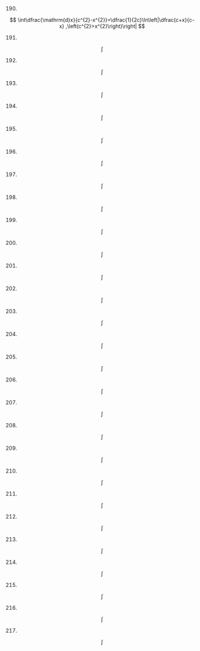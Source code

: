 
190.
$$
\int\dfrac{\mathrm{d}x}{c^{2}-x^{2}}=\dfrac{1}{2c}\ln\left|\dfrac{c+x}{c-x} ,\left(c^{2}>x^{2}\right)\right|
$$

191.
$$
\int
$$

192.
$$
\int
$$

193.
$$
\int
$$

194.
$$
\int
$$

195.
$$
\int
$$

196.
$$
\int
$$

197.
$$
\int
$$

198.
$$
\int
$$

199.
$$
\int
$$

200.
$$
\int
$$

201.
$$
\int
$$

202.
$$
\int
$$

203.
$$
\int
$$

204.
$$
\int
$$

205.
$$
\int
$$

206.
$$
\int
$$

207.
$$
\int
$$

208.
$$
\int
$$

209.
$$
\int
$$

210.
$$
\int
$$

211.
$$
\int
$$

212.
$$
\int
$$

213.
$$
\int
$$

214.
$$
\int
$$

215.
$$
\int
$$

216.
$$
\int
$$

217.
$$
\int
$$

